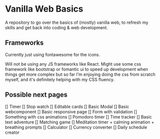 # Vanilla Web Basics

A repository to go over the basics of (mostly) vanilla web, to refresh my skills and get back into coding & web development.

## Frameworks
Currently just using fontawesome for the icons.

Will not be using any JS frameworks like React. Might use some css framework like bootstrap or fomantic ui to speed up development when things get more complex but so far I'm enjoying doing the css from scratch myself, and it's definitely helping with my CSS fluency.

## Possible next pages

[] Timer
[] Stop watch
[] Editable cards
[] Basic Modal
[] Basic webcomponent
[] Basic responsive page
[] Form with validation
[] Something with css animations
[] Pomodoro timer
[] Time tracker
[] Basic text adventure
[] Matching game
[] Meditation timer + calming animation + breathing prompts
[] Calculator
[] Currency converter
[] Daily schedule creator